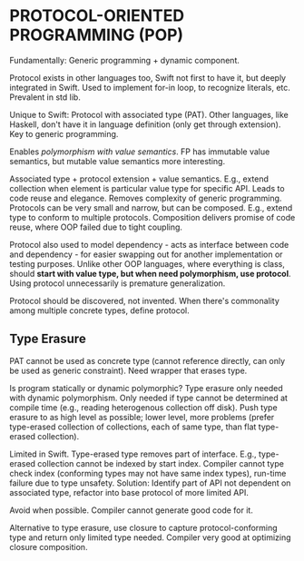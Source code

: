 # PROTOCOL-ORIENTED PROGRAMMING (POP)

Fundamentally: Generic programming + dynamic component.

Protocol exists in other languages too, Swift not first to have it, but deeply integrated in Swift. Used to implement for-in loop, to recognize literals, etc. Prevalent in std lib.

Unique to Swift: Protocol with associated type (PAT). Other languages, like Haskell, don't have it in language definition (only get through extension). Key to generic programming.

Enables _polymorphism with value semantics_. FP has immutable value semantics, but mutable value semantics more interesting.

Associated type + protocol extension + value semantics. E.g., extend collection when element is particular value type for specific API. Leads to code reuse and elegance. Removes complexity of generic programming. Protocols can be very small and narrow, but can be composed. E.g., extend type to conform to multiple protocols. Composition delivers promise of code reuse, where OOP failed due to tight coupling.

Protocol also used to model dependency - acts as interface between code and dependency - for easier swapping out for another implementation or testing purposes. Unlike other OOP languages, where everything is class, should **start with value type, but when need polymorphism, use protocol**. Using protocol unnecessarily is premature generalization.

Protocol should be discovered, not invented. When there's commonality among multiple concrete types, define protocol.

## Type Erasure

PAT cannot be used as concrete type (cannot reference directly, can only be used as generic constraint). Need wrapper that erases type.

Is program statically or dynamic polymorphic? Type erasure only needed with dynamic polymorphism. Only needed if type cannot be determined at compile time (e.g., reading heterogenous collection off disk). Push type erasure to as high level as possible; lower level, more problems (prefer type-erased collection of collections, each of same type, than flat type-erased collection).

Limited in Swift. Type-erased type removes part of interface. E.g., type-erased collection cannot be indexed by start index. Compiler cannot type check index (conforming types may not have same index types), run-time failure due to type unsafety. Solution: Identify part of API not dependent on associated type, refactor into base protocol of more limited API.

Avoid when possible. Compiler cannot generate good code for it.

Alternative to type erasure, use closure to capture protocol-conforming type and return only limited type needed. Compiler very good at optimizing closure composition.

